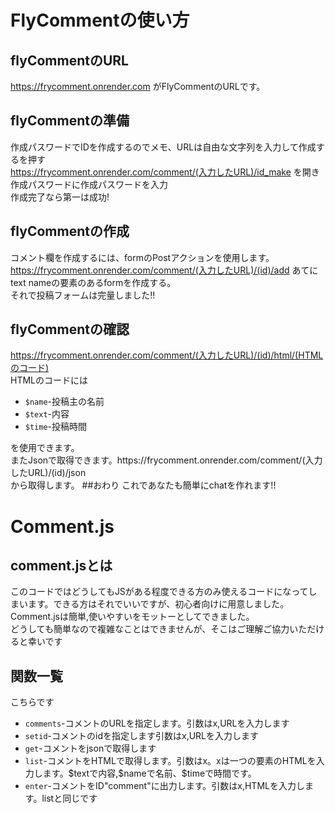 # FlyCommentの使い方
## flyCommentのURL
https://frycomment.onrender.com がFlyCommentのURLです。
## flyCommentの準備
作成パスワードでIDを作成するのでメモ、URLは自由な文字列を入力して作成するを押す<br>
https://frycomment.onrender.com/comment/(入力したURL)/id_make を開き作成パスワードに作成パスワードを入力<br>
作成完了なら第一は成功!<br>
## flyCommentの作成
コメント欄を作成するには、formのPostアクションを使用します。<br>
https://frycomment.onrender.com/comment/(入力したURL)/(id)/add あてにtext nameの要素のあるformを作成する。<br>
それで投稿フォームは完量しました!!<br>
## flyCommentの確認
https://frycomment.onrender.com/comment/(入力したURL)/(id)/html/(HTMLのコード)<br>
HTMLのコードには<br>
<ul>
  <li><code>$name</code>-投稿主の名前</li>
  <li><code>$text</code>-内容</li>
  <li><code>$time</code>-投稿時間</li>
</ul>
を使用できます。<br>またJsonで取得できます。https://frycomment.onrender.com/comment/(入力したURL)/(id)/json<br>
から取得します。
##おわり
これであなたも簡単にchatを作れます!!

# Comment.js
## comment.jsとは
このコードではどうしてもJSがある程度できる方のみ使えるコードになってしまいます。できる方はそれでいいですが、初心者向けに用意しました。<br>
Comment.jsは簡単,使いやすいをモットーとしてできました。<br>
どうしても簡単なので複雑なことはできませんが、そこはご理解ご協力いただけると幸いです
## 関数一覧
こちらです
<ul>
  <li><code>comments</code>-コメントのURLを指定します。引数はx,URLを入力します</li>
  <li><code>setid</code>-コメントのidを指定します引数はx,URLを入力します</li>
  <li><code>get</code>-コメントをjsonで取得します</li>
  <li><code>list</code>-コメントをHTMLで取得します。引数はx。xは一つの要素のHTMLを入力します。$textで内容,$nameで名前、$timeで時間です。</li>
  <li><code>enter</code>-コメントをID"comment"に出力します。引数はx,HTMLを入力します。listと同じです</li>
</ul>
